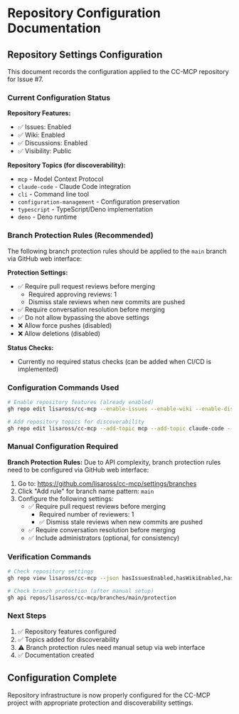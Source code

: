 # Repository Configuration Documentation

## Repository Settings Configuration

This document records the configuration applied to the CC-MCP repository for Issue #7.

### Current Configuration Status

**Repository Features:**
- ✅ Issues: Enabled
- ✅ Wiki: Enabled  
- ✅ Discussions: Enabled
- ✅ Visibility: Public

**Repository Topics (for discoverability):**
- `mcp` - Model Context Protocol
- `claude-code` - Claude Code integration
- `cli` - Command line tool
- `configuration-management` - Configuration preservation
- `typescript` - TypeScript/Deno implementation
- `deno` - Deno runtime

### Branch Protection Rules (Recommended)

The following branch protection rules should be applied to the `main` branch via GitHub web interface:

**Protection Settings:**
- ✅ Require pull request reviews before merging
  - Required approving reviews: 1
  - Dismiss stale reviews when new commits are pushed
- ✅ Require conversation resolution before merging
- ✅ Do not allow bypassing the above settings
- ❌ Allow force pushes (disabled)
- ❌ Allow deletions (disabled)

**Status Checks:**
- Currently no required status checks (can be added when CI/CD is implemented)

### Configuration Commands Used

```bash
# Enable repository features (already enabled)
gh repo edit lisaross/cc-mcp --enable-issues --enable-wiki --enable-discussions

# Add repository topics for discoverability
gh repo edit lisaross/cc-mcp --add-topic mcp --add-topic claude-code --add-topic cli --add-topic configuration-management --add-topic typescript --add-topic deno
```

### Manual Configuration Required

**Branch Protection Rules:**
Due to API complexity, branch protection rules need to be configured via GitHub web interface:

1. Go to: https://github.com/lisaross/cc-mcp/settings/branches
2. Click "Add rule" for branch name pattern: `main`
3. Configure the following settings:
   - ✅ Require pull request reviews before merging
     - Required number of reviewers: 1
     - ✅ Dismiss stale reviews when new commits are pushed
   - ✅ Require conversation resolution before merging
   - ✅ Include administrators (optional, for consistency)

### Verification Commands

```bash
# Check repository settings
gh repo view lisaross/cc-mcp --json hasIssuesEnabled,hasWikiEnabled,hasDiscussionsEnabled,repositoryTopics

# Check branch protection (after manual setup)
gh api repos/lisaross/cc-mcp/branches/main/protection
```

### Next Steps

1. ✅ Repository features configured
2. ✅ Topics added for discoverability  
3. ⚠️ Branch protection rules need manual setup via web interface
4. ✅ Documentation created

## Configuration Complete

Repository infrastructure is now properly configured for the CC-MCP project with appropriate protection and discoverability settings.